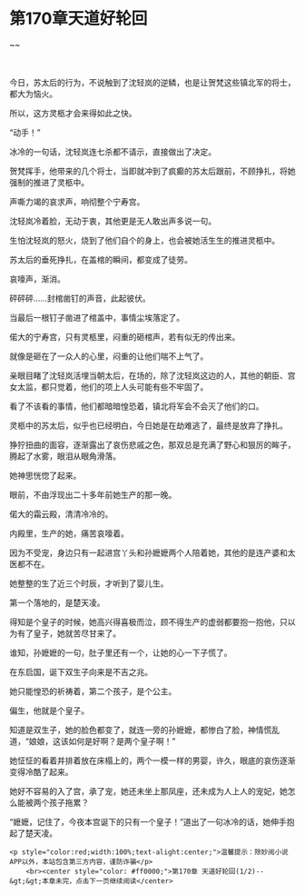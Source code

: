# 第170章天道好轮回
~~
    	    <p name="pagetop" href="javascript:void(0);" onclick="return false" style="line-height: 35px;padding: 10px;color: #333;"> </p><p>今日，苏太后的行为，不说触到了沈轻岚的逆鳞，也是让贺梵这些镇北军的将士，都大为恼火。</p><p>所以，这方灵柩才会来得如此之快。</p><p>“动手！”</p><p>冰冷的一句话，沈轻岚连七杀都不请示，直接做出了决定。</p><p>贺梵挥手，他带来的几个将士，当即就冲到了疯癫的苏太后跟前，不顾挣扎，将她强制的推进了灵柩中。</p><p>声嘶力竭的哀求声，响彻整个宁寿宫。</p><p>沈轻岚冷着脸，无动于衷，其他更是无人敢出声多说一句。</p><p>生怕沈轻岚的怒火，烧到了他们自个的身上，也会被她活生生的推进灵柩中。</p><p>苏太后的垂死挣扎，在盖棺的瞬间，都变成了徒劳。</p><p>哀嚎声，渐消。</p><p>砰砰砰……封棺凿钉的声音，此起彼伏。</p><p>当最后一根钉子凿进了棺盖中，事情尘埃落定了。</p><p>偌大的宁寿宫，只有灵柩里，闷重的砸棺声，若有似无的传出来。</p><p>就像是砸在了一众人的心里，闷重的让他们喘不上气了。</p><p>亲眼目睹了沈轻岚活埋当朝太后，在场的，除了沈轻岚这边的人，其他的朝臣、宫女太监，都只觉着，他们的项上人头可能有些不牢固了。</p><p>看了不该看的事情，他们都暗暗惶恐着，镇北将军会不会灭了他们的口。</p><p>灵柩中的苏太后，似乎也已经明白，今日她是在劫难逃了，最终是放弃了挣扎。</p><p>狰狞扭曲的面容，逐渐露出了哀伤悲戚之色，那双总是充满了野心和狠厉的眸子，腾起了水雾，眼泪从眼角滑落。</p><p>她神思恍惚了起来。</p><p>眼前，不由浮现出二十多年前她生产的那一晚。</p><p>偌大的霜云殿，清清冷冷的。</p><p>内殿里，生产的她，痛苦哀嚎着。</p><p>因为不受宠，身边只有一起进宫丫头和孙嬷嬷两个人陪着她，其他的是连产婆和太医都不在。</p><p>她整整的生了近三个时辰，才听到了婴儿生。</p><p>第一个落地的，是楚天凌。</p><p>得知是个皇子的时候，她高兴得喜极而泣，顾不得生产的虚弱都要抱一抱他，只以为有了皇子，她就苦尽甘来了。</p><p>谁知，孙嬷嬷的一句，肚子里还有一个，让她的心一下子慌了。</p><p>在东启国，诞下双生子向来是不吉之兆。</p><p>她只能惶恐的祈祷着，第二个孩子，是个公主。</p><p>偏生，他就是个皇子。</p><p>知道是双生子，她的脸色都变了，就连一旁的孙嬷嬷，都惨白了脸，神情慌乱道，“娘娘，这该如何是好啊？是两个皇子啊！”</p><p>她怔怔的看着并排着放在床榻上的，两个一模一样的男婴，许久，眼底的哀伤逐渐变得冷酷了起来。</p><p>她好不容易的入了宫，承了宠，她还未坐上那凤座，还未成为人上人的宠妃，她怎么能被两个孩子拖累？</p><p>“嬷嬷，记住了，今夜本宫诞下的只有一个皇子！”道出了一句冰冷的话，她伸手抱起了楚天凌。</p>
    	
   	<p style="color:red;width:100%;text-alight:center;">温馨提示：除妙阅小说APP以外，本站包含第三方内容，谨防诈骗</p>
    	<br><center style="color: #ff0000;">第170章 天道好轮回(1/2)--&gt;&gt;本章未完，点击下一页继续阅读</center>
    	